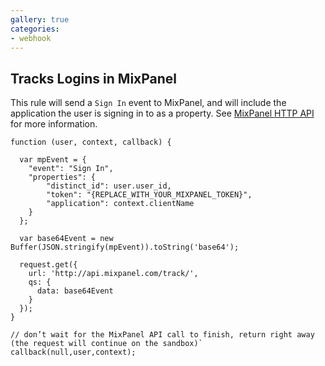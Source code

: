 ```yaml
---
gallery: true
categories:
- webhook
---
```

## Tracks Logins in MixPanel

This rule will send a `Sign In` event to MixPanel, and will include the application the user is signing in to as a property. See [MixPanel HTTP API](https://mixpanel.com/help/reference/http) for more information.


```
function (user, context, callback) {

  var mpEvent = {
    "event": "Sign In",
    "properties": {
        "distinct_id": user.user_id,
        "token": "{REPLACE_WITH_YOUR_MIXPANEL_TOKEN}",
        "application": context.clientName
    }
  };

  var base64Event = new Buffer(JSON.stringify(mpEvent)).toString('base64');

  request.get({
    url: 'http://api.mixpanel.com/track/',
    qs: {
      data: base64Event
    }
  });
}

// don’t wait for the MixPanel API call to finish, return right away (the request will continue on the sandbox)`
callback(null,user,context);
```
